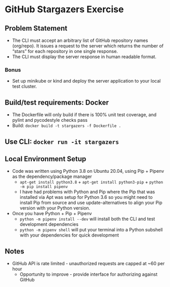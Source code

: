 # GitHub Stargazers Exercise

## Problem Statement
* The CLI must accept an arbitrary list of GitHub repository names (org/repo). It issues a request
to the server which returns the number of “stars” for each repository in one single response.
* The CLI must display the server response in human readable format.

### Bonus
* Set up minikube​ or​ kind​ and deploy the​ server​ application to your local test cluster.

## Build/test requirements: Docker
* The Dockerfile will only build if there is 100% unit test coverage, and pylint and pycodestyle checks pass
* Build: `docker build -t stargazers -f Dockerfile .`

## Use CLI: `docker run -it stargazers`

## Local Environment Setup
* Code was written using Python 3.8 on Ubuntu 20.04, using Pip + Pipenv as the dependency/package manager
    * `apt-get install python3.8` + `apt-get install python3-pip` + `python -m pip install pipenv`
    * I have had problems with Python and Pip where the Pip that was installed via Apt was setup for Python 3.6 so you might need to install Pip from source and use update-alternatives to align your Pip version with your Python version.
* Once you have Python + Pip + Pipenv
    * `python -m pipenv install --dev` will install both the CLI and test development dependencies
    * `python -m pipenv shell` will put your terminal into a Python subshell with your dependencies for quick development

## Notes
* GitHub API is rate limited - unauthorized requests are capped at ~60 per hour
    * Opportunity to improve - provide interface for authorizing against GitHub
